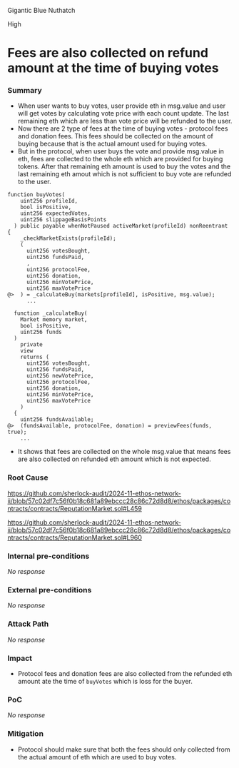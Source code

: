 Gigantic Blue Nuthatch

High

# Fees are also collected on refund amount at the time of buying votes

### Summary

- When user wants to buy votes, user provide eth in msg.value and user will get votes by calculating vote price with each count update. The last remaining eth which are less than vote price will be refunded to the user.
- Now there are 2 type of fees at the time of buying votes - protocol fees and donation fees. This fees should be collected on the amount of buying because that is the actual amount used for buying votes.
- But in the protocol, when user buys the vote and provide msg.value in eth, fees are collected to the whole eth which are provided for buying tokens. After that remaining eth amount is used to buy the votes and the last remaining eth amout which is not sufficient to buy vote are refunded to the user.

```solidity
function buyVotes(
    uint256 profileId,
    bool isPositive,
    uint256 expectedVotes,
    uint256 slippageBasisPoints
  ) public payable whenNotPaused activeMarket(profileId) nonReentrant {
    _checkMarketExists(profileId);
    (
      uint256 votesBought,
      uint256 fundsPaid,
      ,
      uint256 protocolFee,
      uint256 donation,
      uint256 minVotePrice,
      uint256 maxVotePrice
@>  ) = _calculateBuy(markets[profileId], isPositive, msg.value);
      ...
```

```solidity
  function _calculateBuy(
    Market memory market,
    bool isPositive,
    uint256 funds
  )
    private
    view
    returns (
      uint256 votesBought,
      uint256 fundsPaid,
      uint256 newVotePrice,
      uint256 protocolFee,
      uint256 donation,
      uint256 minVotePrice,
      uint256 maxVotePrice
    )
  {
    uint256 fundsAvailable;
@>  (fundsAvailable, protocolFee, donation) = previewFees(funds, true);
    ...
```
- It shows that fees are collected on the whole msg.value that means fees are also collected on refunded eth amount which is not expected.
    

### Root Cause

https://github.com/sherlock-audit/2024-11-ethos-network-ii/blob/57c02df7c56f0b18c681a89ebccc28c86c72d8d8/ethos/packages/contracts/contracts/ReputationMarket.sol#L459

https://github.com/sherlock-audit/2024-11-ethos-network-ii/blob/57c02df7c56f0b18c681a89ebccc28c86c72d8d8/ethos/packages/contracts/contracts/ReputationMarket.sol#L960

### Internal pre-conditions

_No response_

### External pre-conditions

_No response_

### Attack Path

_No response_

### Impact

- Protocol fees and donation fees are also collected from the refunded eth amount ate the time of `buyVotes` which is loss for the buyer.

### PoC

_No response_

### Mitigation

- Protocol should make sure that both the fees should only collected from the actual amount of eth which are used to buy votes.